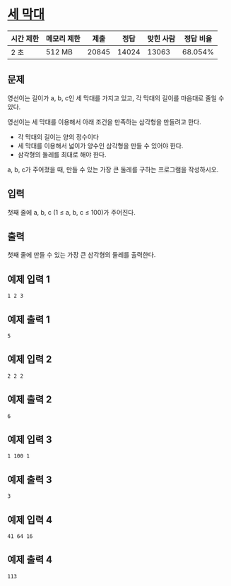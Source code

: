 # [세 막대](https://www.acmicpc.net/problem/14215)

| 시간 제한 | 메모리 제한 | 제출 | 정답 | 맞힌 사람 | 정답 비율 |
| --- | --- | --- | --- | --- | --- |
| 2 초 | 512 MB | 20845 | 14024 | 13063 | 68.054% |

## 문제

영선이는 길이가 a, b, c인 세 막대를 가지고 있고, 각 막대의 길이를 마음대로 줄일 수 있다.

영선이는 세 막대를 이용해서 아래 조건을 만족하는 삼각형을 만들려고 한다.

- 각 막대의 길이는 양의 정수이다
- 세 막대를 이용해서 넓이가 양수인 삼각형을 만들 수 있어야 한다.
- 삼각형의 둘레를 최대로 해야 한다.

a, b, c가 주어졌을 때, 만들 수 있는 가장 큰 둘레를 구하는 프로그램을 작성하시오.

## 입력

첫째 줄에 a, b, c (1 ≤ a, b, c ≤ 100)가 주어진다.

## 출력

첫째 줄에 만들 수 있는 가장 큰 삼각형의 둘레를 출력한다.

## 예제 입력 1

```
1 2 3

```

## 예제 출력 1

```
5

```

## 예제 입력 2

```
2 2 2

```

## 예제 출력 2

```
6

```

## 예제 입력 3

```
1 100 1

```

## 예제 출력 3

```
3

```

## 예제 입력 4

```
41 64 16

```

## 예제 출력 4

```
113
```

